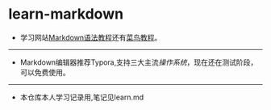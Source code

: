 # learn-markdown



- 学习网站[Markdown语法教程](https://markdown.com.cn/)还有[菜鸟教程](https://www.runoob.com/markdown/md-tutorial.html)。
---
- Markdown编辑器推荐Typora,支持三大主流*操作系统*，现在还在测试阶段，可以免费使用。
---
- 本仓库本人学习记录用,笔记见learn.md
